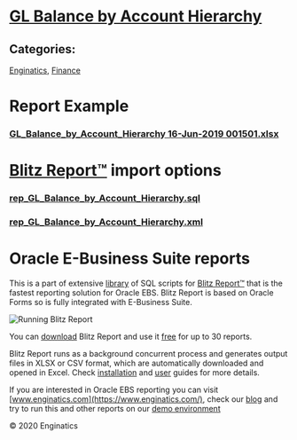 # [GL Balance by Account Hierarchy](https://www.enginatics.com/reports/gl-balance-by-account-hierarchy)
## Categories: 
[Enginatics](https://www.enginatics.com/library/?pg=1&category[]=Enginatics), [Finance](https://www.enginatics.com/library/?pg=1&category[]=Finance)
# Report Example
### [GL_Balance_by_Account_Hierarchy 16-Jun-2019 001501.xlsx](https://www.enginatics.com/example/gl-balance-by-account-hierarchy)
# [Blitz Report™](https://www.enginatics.com/blitz-report) import options
### [rep_GL_Balance_by_Account_Hierarchy.sql](https://www.enginatics.com/export/gl-balance-by-account-hierarchy)
### [rep_GL_Balance_by_Account_Hierarchy.xml](https://www.enginatics.com/xml/gl-balance-by-account-hierarchy)
# Oracle E-Business Suite reports

This is a part of extensive [library](https://www.enginatics.com/library/) of SQL scripts for [Blitz Report™](https://www.enginatics.com/blitz-report/) that is the fastest reporting solution for Oracle EBS. Blitz Report is based on Oracle Forms so is fully integrated with E-Business Suite. 

![Running Blitz Report](https://www.enginatics.com/wp-content/uploads/2018/01/Running-blitz-report.png) 

You can [download](https://www.enginatics.com/download/) Blitz Report and use it [free](https://www.enginatics.com/pricing/) for up to 30 reports. 

Blitz Report runs as a background concurrent process and generates output files in XLSX or CSV format, which are automatically downloaded and opened in Excel. Check [installation](https://www.enginatics.com/installation-guide/) and [user](https://www.enginatics.com/user-guide/) guides for more details.

If you are interested in Oracle EBS reporting you can visit [www.enginatics.com](https://www.enginatics.com/), check our [blog](https://www.enginatics.com/blog) and try to run this and other reports on our [demo environment](http://demo.enginatics.com/)

© 2020 Enginatics